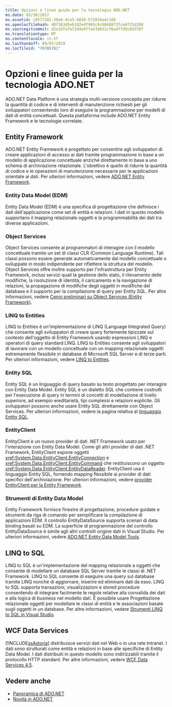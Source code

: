 ```yaml
---
title: Opzioni e linee guida per la tecnologia ADO.NET
ms.date: 03/30/2017
ms.assetid: c8577281-38e6-4ce5-b036-572039a4c3d8
ms.openlocfilehash: d0f363d5eb102edf965c9c6068873fce0721d288
ms.sourcegitcommit: d2e1dfa7ef2d4e9ffae3d431cf6a4ffd9c8d378f
ms.translationtype: MT
ms.contentlocale: it-IT
ms.lasthandoff: 09/07/2019
ms.locfileid: "70785781"
---
```

# <a name="adonet-technology-options-and-guidelines"></a>Opzioni e linee guida per la tecnologia ADO.NET
ADO.NET Data Platform è una strategia multi-versione concepita per ridurre la quantità di codice e di interventi di manutenzione richiesti per gli sviluppatori consentendo loro di eseguire la programmazione per modelli di dati di entità concettuali. Questa piattaforma include ADO.NET Entity Framework e le tecnologie correlate.  
  
## <a name="entity-framework"></a>Entity Framework  
 ADO.NET Entity Framework è progettato per consentire agli sviluppatori di creare applicazioni di accesso ai dati tramite programmazione in base a un modello di applicazione concettuale anziché direttamente in base a uno schema di archiviazione relazionale. L'obiettivo è quello di ridurre la quantità di codice e le operazioni di manutenzione necessarie per le applicazioni orientate ai dati. Per ulteriori informazioni, vedere [ADO.NET Entity Framework](./ef/index.md).  
  
### <a name="entity-data-model-edm"></a>Entity Data Model (EDM)  
 Entity Data Model (EDM) è una specifica di progettazione che definisce i dati dell'applicazione come set di entità e relazioni. I dati in questo modello supportano il mapping relazionale oggetti e la programmabilità dei dati tra diverse applicazioni.  
  
### <a name="object-services"></a>Object Services  
 Object Services consente ai programmatori di interagire con il modello concettuale tramite un set di classi CLR (Common Language Runtime). Tali classi possono essere generate automaticamente dal modello concettuale o sviluppate in modo indipendente per riflettere la struttura del modello. Object Services offre inoltre supporto per l'infrastruttura per Entity Framework, inclusi servizi quali la gestione dello stato, il rilevamento delle modifiche, la risoluzione di identità, il caricamento e la navigazione di relazioni, la propagazione di modifiche degli oggetti in modifiche del database e il supporto per la compilazione di query per Entity SQL. Per altre informazioni, vedere [Cenni preliminari su Object Services (Entity Framework)](https://docs.microsoft.com/previous-versions/bb386871(v=vs.100)).  
  
### <a name="linq-to-entities"></a>LINQ to Entities  
 LINQ to Entities è un'implementazione di LINQ (Language Integrated Query) che consente agli sviluppatori di creare query fortemente tipizzate sul contesto dell'oggetto di Entity Framework usando espressioni LINQ e operatori di query standard LINQ. LINQ to Entities consente agli sviluppatori di lavorare con un modello concettuale con un mapping relazionale oggetti estremamente flessibile in database di Microsoft SQL Server e di terze parti. Per ulteriori informazioni, vedere [LINQ to Entities](./ef/language-reference/linq-to-entities.md).  
  
### <a name="entity-sql"></a>Entity SQL  
 Entity SQL è un linguaggio di query basato su testo progettato per interagire con Entity Data Model. Entity SQL è un dialetto SQL che contiene costrutti per l'esecuzione di query in termini di concetti di modellazione di livello superiore, ad esempio ereditarietà, tipi complessi e relazioni esplicite. Gli sviluppatori possono anche usare Entity SQL direttamente con Object Services. Per ulteriori informazioni, vedere la pagina relativa al [linguaggio Entity SQL](./ef/language-reference/entity-sql-language.md).  
  
### <a name="entityclient"></a>EntityClient  
 EntityClient è un nuovo provider di dati .NET Framework usato per l'interazione con Entity Data Model. Come gli altri provider di dati .NET Framework, EntityClient espone oggetti <xref:System.Data.EntityClient.EntityConnection> e <xref:System.Data.EntityClient.EntityCommand> che restituiscono un oggetto <xref:System.Data.EntityClient.EntityDataReader>. EntityClient usa il linguaggio Entity SQL, fornendo mapping flessibile ai provider di dati specifici dell'archiviazione. Per ulteriori informazioni, vedere [provider EntityClient per la Entity Framework](./ef/entityclient-provider-for-the-entity-framework.md).  
  
### <a name="entity-data-model-tools"></a>Strumenti di Entity Data Model  
 Entity Framework fornisce finestre di progettazione, procedure guidate e strumenti da riga di comando per semplificare la compilazione di applicazioni EDM. Il controllo EntityDataSource supporta scenari di data binding basati su EDM. La superficie di programmazione del controllo EntityDataSource è simile agli altri controlli origine dati in Visual Studio. Per ulteriori informazioni, vedere [ADO.NET Entity Data Model Tools](https://docs.microsoft.com/previous-versions/dotnet/netframework-4.0/bb399249(v=vs.100)).  
  
## <a name="linq-to-sql"></a>LINQ to SQL  
 LINQ to SQL è un'implementazione del mapping relazionale a oggetti che consente di modellare un database SQL Server tramite le classi di .NET Framework. LINQ to SQL consente di eseguire una query sul database tramite LINQ nonché di aggiornare, inserire ed eliminare dati da esso. LINQ to SQL supporta transazioni, visualizzazioni e stored procedure consentendo di integrare facilmente le regole relative alla convalida dei dati e alla logica di business nel modello dati. È possibile usare Progettazione relazionale oggetti per modellare le classi di entità e le associazioni basate sugli oggetti in un database. Per altre informazioni, vedere [Strumenti LINQ to SQL in Visual Studio](/visualstudio/data-tools/linq-to-sql-tools-in-visual-studio2).  
  
## <a name="wcf-data-services"></a>WCF Data Services  
 [!INCLUDE[ssAstoria](../../../../includes/ssastoria-md.md)] distribuisce servizi dati nel Web o in una rete Intranet. I dati sono strutturati come entità e relazioni in base alle specifiche di Entity Data Model. I dati distribuiti in questo modello sono indirizzabili tramite il protocollo HTTP standard. Per altre informazioni, vedere [WCF Data Services 4.5](../wcf/index.md).  
  
## <a name="see-also"></a>Vedere anche

- [Panoramica di ADO.NET](ado-net-overview.md)
- [Novità in ADO.NET](whats-new.md)

